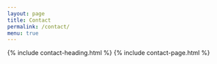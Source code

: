 ```yaml
---
layout: page
title: Contact
permalink: /contact/
menu: true
---
```

{% include contact-heading.html %}
{% include contact-page.html %}
